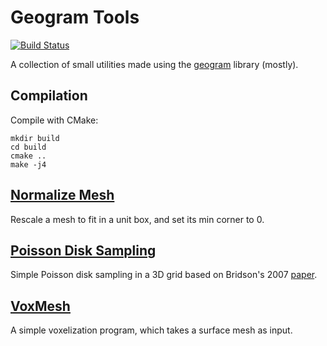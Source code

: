 Geogram Tools
=============

[![Build Status](https://travis-ci.com/jdumas/geotools.svg?branch=master)](https://travis-ci.com/jdumas/geotools)

A collection of small utilities made using the [geogram](http://alice.loria.fr/software/geogram/doc/html/index.html) library (mostly).

Compilation
-----------

Compile with CMake:

```
mkdir build
cd build
cmake ..
make -j4
```


[Normalize Mesh](normalize_mesh)
---------------------------

Rescale a mesh to fit in a unit box, and set its min corner to 0.

[Poisson Disk Sampling](poisson_disk)
------------------------------------

Simple Poisson disk sampling in a 3D grid based on Bridson's 2007 [paper](http://dx.doi.org/10.1145/1278780.1278807).

[VoxMesh](voxmesh)
------------------

A simple voxelization program, which takes a surface mesh as input.
